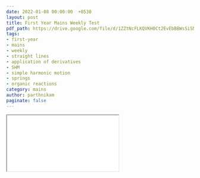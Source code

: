 ```yaml
---
date: 2022-01-08 00:00:00  +0530
layout: post
title: First Year Mains Weekly Test
pdf_path: https://drive.google.com/file/d/1ZZtNcFLKQVKH0Ct2EvEbBBWsSiSNaFqu/preview?usp=drive_link
tags: 
- first-year
- mains
- weekly
- straight lines
- application of derivatives
- SHM
- simple harmonic motion
- springs
- organic reactions
category: mains
author: parthnikam
paginate: false
---
```


<iframe class="embed-pdf" src="{{ page.pdf_path }}#toolbar=0" seamless="seamless" scrolling="no" style="overflow:hidden"></iframe>
